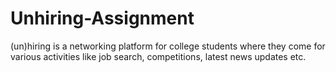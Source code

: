 # Unhiring-Assignment
(un)hiring is a networking platform for college students where they come for various activities like job search, competitions, latest news updates etc.  
